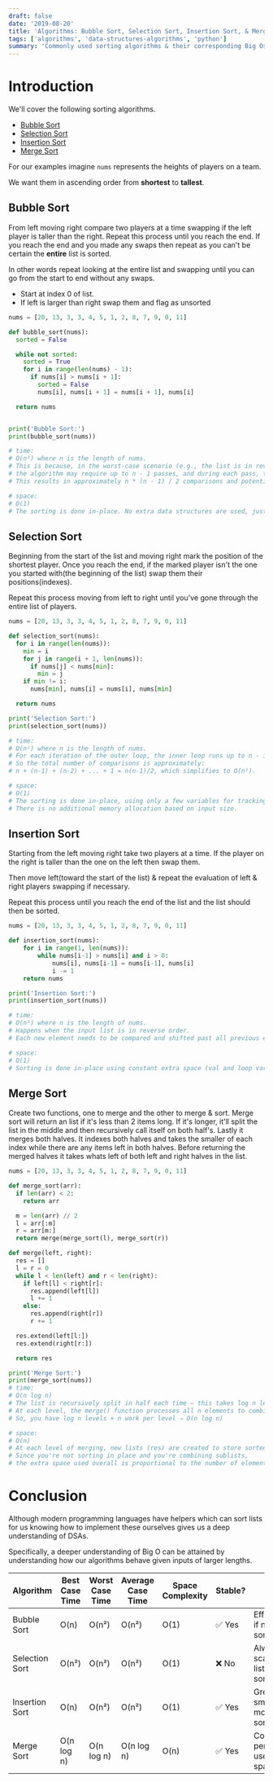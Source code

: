 ```yaml
---
draft: false
date: '2019-08-20'
title: 'Algorithms: Bubble Sort, Selection Sort, Insertion Sort, & Merge Sort'
tags: ['algorithms', 'data-structures-algorithms', 'python']
summary: 'Commonly used sorting algorithms & their corresponding Big Os. Develop a better intuition on DSAs by examining canonical sorting algorithms in Python.'
---
```


# Introduction

We'll cover the following sorting algorithms.

- [Bubble Sort](#bubble-sort)
- [Selection Sort](#selection-sort)
- [Insertion Sort](#insertion-sort)
- [Merge Sort](#merge-sort)

For our examples imagine `nums` represents the heights of players on a team.

We want them in ascending order from **shortest** to **tallest**.

## Bubble Sort

From left moving right compare two players at a time swapping if the left player is taller than the right.
Repeat this process until you reach the end. If you reach the end and you made any swaps then repeat as you can't be certain the **entire** list is sorted.

In other words repeat looking at the entire list and swapping until you can go from the start to end without any swaps.

- Start at index 0 of list.
- If left is larger than right swap them and flag as unsorted

```python
nums = [20, 13, 3, 3, 4, 5, 1, 2, 8, 7, 9, 0, 11]

def bubble_sort(nums):
  sorted = False

  while not sorted:
    sorted = True
    for i in range(len(nums) - 1):
      if nums[i] > nums[i + 1]:
        sorted = False
        nums[i], nums[i + 1] = nums[i + 1], nums[i]

  return nums


print('Bubble Sort:')
print(bubble_sort(nums))

# time:
# O(n²) where n is the length of nums.
# This is because, in the worst-case scenario (e.g., the list is in reverse order),
# the algorithm may require up to n - 1 passes, and during each pass, the inner loop may run up to n - 1 times.
# This results in approximately n * (n - 1) / 2 comparisons and potential swaps, which simplifies to O(n²).

# space:
# O(1)
# The sorting is done in-place. No extra data structures are used, just a few variables.
```

## Selection Sort

Beginning from the start of the list and moving right mark the position of the shortest player.
Once you reach the end, if the marked player isn't the one you started with(the beginning of the list) swap them their positions(indexes).

Repeat this process moving from left to right until you've gone through the entire list of players.

```python
nums = [20, 13, 3, 3, 4, 5, 1, 2, 8, 7, 9, 0, 11]

def selection_sort(nums):
  for i in range(len(nums)):
    min = i
    for j in range(i + 1, len(nums)):
      if nums[j] < nums[min]:
        min = j
    if min != i:
      nums[min], nums[i] = nums[i], nums[min]

  return nums

print('Selection Sort:')
print(selection_sort(nums))

# time:
# O(n²) where n is the length of nums.
# For each iteration of the outer loop, the inner loop runs up to n - i - 1 times to find the minimum.
# So the total number of comparisons is approximately:
# n + (n-1) + (n-2) + ... + 1 = n(n-1)/2, which simplifies to O(n²).

# space:
# O(1)
# The sorting is done in-place, using only a few variables for tracking indices (i, j, min).
# There is no additional memory allocation based on input size.
```

## Insertion Sort

Starting from the left moving right take two players at a time.
If the player on the right is taller than the one on the left then swap them.

Then move left(toward the start of the list) & repeat the evaluation of left & right players swapping if necessary.

Repeat this process until you reach the end of the list and the list should then be sorted.

```python
nums = [20, 13, 3, 3, 4, 5, 1, 2, 8, 7, 9, 0, 11]

def insertion_sort(nums):
	for i in range(1, len(nums)):
		while nums[i-1] > nums[i] and i > 0:
			nums[i], nums[i-1] = nums[i-1], nums[i]
			i -= 1
	return nums

print('Insertion Sort:')
print(insertion_sort(nums))

# time:
# O(n²) where n is the length of nums.
# Happens when the input list is in reverse order.
# Each new element needs to be compared and shifted past all previous elements.

# space:
# O(1)
# Sorting is done in-place using constant extra space (val and loop variables).
```

## Merge Sort

Create two functions, one to merge and the other to merge & sort.
Merge sort will return an list if it's less than 2 items long. If it's longer, it'll split the list in the middle and then
recursively call itself on both half's. Lastly it merges both halves. It indexes both halves and takes the smaller of each index while there are any items left in both halves. Before returning the merged halves it takes whats left of both left and right halves in the list.

```python
nums = [20, 13, 3, 3, 4, 5, 1, 2, 8, 7, 9, 0, 11]

def merge_sort(arr):
  if len(arr) < 2:
    return arr

  m = len(arr) // 2
  l = arr[:m]
  r = arr[m:]
  return merge(merge_sort(l), merge_sort(r))

def merge(left, right):
  res = []
  l = r = 0
  while l < len(left) and r < len(right):
    if left[l] < right[r]:
      res.append(left[l])
      l += 1
    else:
      res.append(right[r])
      r += 1

  res.extend(left[l:])
  res.extend(right[r:])

  return res

print('Merge Sort:')
print(merge_sort(nums))
# time:
# O(n log n)
# The list is recursively split in half each time — this takes log n levels of recursion.
# At each level, the merge() function processes all n elements to combine the sorted halves.
# So, you have log n levels × n work per level ⇒ O(n log n)

# space:
# O(n)
# At each level of merging, new lists (res) are created to store sorted results.
# Since you're not sorting in place and you're combining sublists,
# the extra space used overall is proportional to the number of elements — O(n).
```

# Conclusion

Although modern programming languages have helpers which can sort lists for us knowing how to implement these ourselves
gives us a deep understanding of DSAs.

Specifically, a deeper understanding of Big O can be attained by understanding how our algorithms behave given inputs of larger lengths.

| Algorithm      | Best Case Time | Worst Case Time | Average Case Time | Space Complexity | Stable? | Notes                                      |
| -------------- | -------------- | --------------- | ----------------- | ---------------- | ------- | ------------------------------------------ |
| Bubble Sort    | O(n)           | O(n²)           | O(n²)             | O(1)             | ✅ Yes  | Efficient only if nearly sorted            |
| Selection Sort | O(n²)          | O(n²)           | O(n²)             | O(1)             | ❌ No   | Always scans the full list, even if sorted |
| Insertion Sort | O(n)           | O(n²)           | O(n²)             | O(1)             | ✅ Yes  | Great for small or mostly-sorted lists     |
| Merge Sort     | O(n log n)     | O(n log n)      | O(n log n)        | O(n)             | ✅ Yes  | Consistent performance, uses extra space   |
